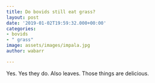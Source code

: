 ```yaml
---
title: Do bovids still eat grass?
layout: post
date: '2019-01-02T19:59:32.000+00:00'
categories:
- bovids
- " grass"
image: assets/images/impala.jpg
author: wabarr

---
```

Yes. Yes they do. Also leaves. Those things are delicious.